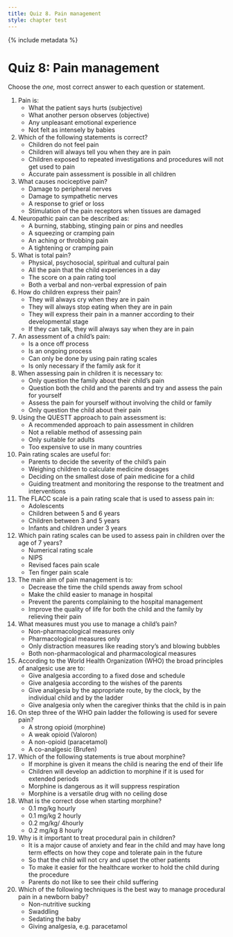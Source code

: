 ```yaml
---
title: Quiz 8. Pain management
style: chapter test
---
```


{% include metadata %} 

# Quiz 8: Pain management

Choose the *one,* most correct answer to each question or statement.

1.	Pain is:
    +	What the patient says hurts (subjective)
    -	What another person observes (objective)
    -	Any unpleasant emotional experience
    -	Not felt as intensely by babies
2.	Which of the following statements is correct?
    -	Children do not feel pain
    -	Children will always tell you when they are in pain
    +	Children exposed to repeated investigations and procedures will not get used to pain
    -	Accurate pain assessment is possible in all children
3.	What causes nociceptive pain?
    -	Damage to peripheral nerves
    -	Damage to sympathetic nerves
    -	A response to grief or loss
    +	Stimulation of the pain receptors when tissues are damaged
4.	Neuropathic pain can be described as:
    +	A burning, stabbing, stinging pain or pins and needles
    -	A squeezing or cramping pain
    -	An aching or throbbing pain
    -	A tightening or cramping pain
5.	What is total pain?
    +	Physical, psychosocial, spiritual and cultural pain
    -	All the pain that the child experiences in a day
    -	The score on a pain rating tool
    -	Both a verbal and non-verbal expression of pain
6.	How do children express their pain?
    -	They will always cry when they are in pain
    -	They will always stop eating when they are in pain
    +	They will express their pain in a manner according to their developmental stage
    -	If they can talk, they will always say when they are in pain
7.	An assessment of a child’s pain:
    -	Is a once off process
    +	Is an ongoing process
    -	Can only be done by using pain rating scales
    -	Is only necessary if the family ask for it
8.	When assessing pain in children it is necessary to:
    -	Only question the family about their child’s pain
    +	Question both the child and the parents and try and assess the pain for yourself
    -	Assess the pain for yourself without involving the child or family
    -	Only question the child about their pain
9.	Using the QUESTT approach to pain assessment is:
    +	A recommended approach to pain assessment in children
    -	Not a reliable method of assessing pain
    -	Only suitable for adults
    -	Too expensive to use in many countries
10.	Pain rating scales are useful for: 
    -	Parents to decide the severity of the child’s pain
    -	Weighing children to calculate medicine dosages
    -	Deciding on the smallest dose of pain medicine for a child
    +	Guiding treatment and monitoring the response to the treatment and interventions
11. The FLACC scale is a pain rating scale that is used to assess pain in:
    -	Adolescents
    -	Children between 5 and 6 years
    -	Children between 3 and 5 years
    +	Infants and children under 3 years
12.	Which pain rating scales can be used to assess pain in children over the age of 7 years?
    +	Numerical rating scale
    -	NIPS
    -	Revised faces pain scale
    -	Ten finger pain scale
13.	The main aim of pain management is to:
    -	Decrease the time the child spends away from school
    -	Make the child easier to manage in hospital
    -	Prevent the parents complaining to the hospital management
    +	Improve the quality of life for both the child and the family by relieving their pain
14.	What measures must you use to manage a child’s pain?
    -	Non-pharmacological measures only
    -	Pharmacological measures only
    -	Only distraction measures like reading story’s and blowing bubbles
    +	Both non-pharmacological and pharmacological measures
15.	According to the World Health Organization (WHO) the broad principles of analgesic use are to: 
    -	Give analgesia according to a fixed dose and schedule
    -	Give analgesia according to the wishes of the parents
    +	Give analgesia by the appropriate route, by the clock, by the individual child and by the ladder
    -	Give analgesia only when the caregiver thinks that the child is in pain
16.	On step three of the WHO pain ladder the following is used for severe pain?
    +	A strong opioid (morphine)
    -	A weak opioid (Valoron)
    -	A non-opioid (paracetamol)
    -	A co-analgesic (Brufen)
17.	Which of the following statements is true about morphine?
    -	If morphine is given it means the child is nearing the end of their life
    -	Children will develop an addiction to morphine if it is used for extended periods
    -	Morphine is dangerous as it will suppress respiration
    +	Morphine is a versatile drug with no ceiling dose
18.	What is the correct dose when starting morphine?
    -	0.1 mg/kg hourly
    -	0.1 mg/kg 2 hourly
    +	0.2 mg/kg/ 4hourly
    -	0.2 mg/kg 8 hourly
19.	Why is it important to treat procedural pain in children?
    +	It is a major cause of anxiety and fear in the child and may have long term effects on how they cope and tolerate pain in the future
    -	So that the child will not cry and upset the other patients
    -	To make it easier for the healthcare worker to hold the child during the procedure
    -	Parents do not like to see their child suffering
20.	Which of the following techniques is the best way to manage procedural pain in a newborn baby?
    +	Non-nutritive sucking
    -	Swaddling
    -	Sedating the baby
    -	Giving analgesia, e.g. paracetamol
